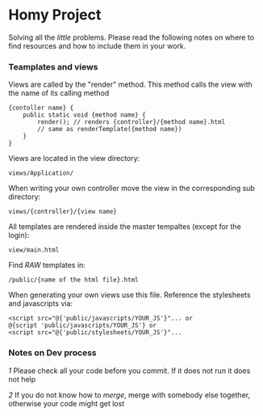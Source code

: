 # Homy Project
Solving all the _little_ problems.
Please read the following notes on where to find resources and how to include them in your work.

### Teamplates and views

Views are called by the "render" method. This method calls the view with the name of its calling method

    {contoller name} {
        public static void {method name} {
            render(); // renders {controller}/{method name}.html
            // same as renderTemplate({method name})
        }
    }

Views are located in the view directory:
    
    views/Application/

When writing your own controller move the view in the corresponding sub directory:

    views/{controller}/{view name}

All templates are rendered inside the master tempaltes (except for the login):

    view/main.html    

Find *RAW* templates in:

    /public/{name of the html file}.html

When generating your own views use this file. Reference the stylesheets and javascripts via:

    <script src="@{'public/javascripts/YOUR_JS'}"... or
    @{script 'public/javascripts/YOUR_JS'} or
    <script src="@{'public/stylesheets/YOUR_JS'}"...

### Notes on Dev process

*1* Please check all your code before you commit. If it does not run it does not help

*2* If you do not know how to _merge_, merge with somebody else together, otherwise your code might get lost


